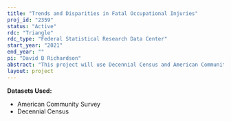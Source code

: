 ```yaml
---
title: "Trends and Disparities in Fatal Occupational Injuries"
proj_id: "2359"
status: "Active"
rdc: "Triangle"
rdc_type: "Federal Statistical Research Data Center"
start_year: "2021"
end_year: ""
pi: "David B Richardson"
abstract: "This project will use Decennial Census and American Community Survey (ACS) data in combination with researcher-provided data to study fatal occupational injury rates in North Carolina over the forty-year period 1977-2017. Data on occupational fatalities in North Carolina come from the state's medical examiner system as well as death certificate files from the North Carolina Division of Public Health. Information on fatal injuries describes the sex, race, year of birth, occupation, and industry of the decedent, as well as the year of fatal injury and death. A prior study by the researchers using public Decennial Census data analyzes fatal occupational injuries in North Carolina between 1977 and 1991, when North Carolina's population was 6.6 million. North Carolina now has 9.9 million residents and the state's economy has changed substantially since 1991, with employment shifting dramatically away from agriculture, textile, and furniture production to a more diversified economy with a diverse workforce. This research will encompass a comprehensive epidemiological study of fatal occupational injuries between 1977 and the present, comparing findings to - and updating - the previous research."
layout: project
---
```


**Datasets Used:**

  - American Community Survey 
  - Decennial Census 

